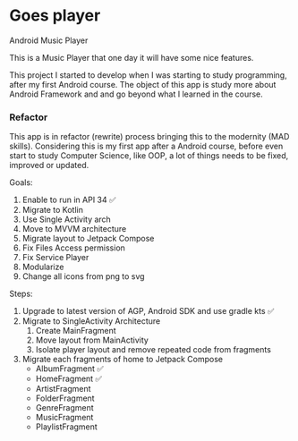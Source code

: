 # Goes player
Android Music Player

This is a Music Player that one day it will have some nice features.

This project I started to develop when I was starting to study programming, after my first Android course.
The object of this app is study more about Android Framework and and go beyond what I learned in the course.

### Refactor
This app is in refactor (rewrite) process bringing this to the modernity (MAD skills).
Considering this is my first app after a Android course, before even start to study Computer Science, like OOP, a lot of things needs to be fixed, improved or updated.

Goals:
1. Enable to run in API 34 ✅
2. Migrate to Kotlin
3. Use Single Activity arch
4. Move to MVVM architecture
5. Migrate layout to Jetpack Compose
6. Fix Files Access permission
7. Fix Service Player
8. Modularize
9. Change all icons from png to svg

Steps:
1. Upgrade to latest version of AGP, Android SDK and use gradle kts ✅
2. Migrate to SingleActivity Architecture
   1. Create MainFragment
   2. Move layout from MainActivity
   3. Isolate player layout and remove repeated code from fragments
3. Migrate each fragments of home to Jetpack Compose
    - AlbumFragment ✅
    - HomeFragment ✅
    - ArtistFragment
    - FolderFragment 
    - GenreFragment 
    - MusicFragment 
    - PlaylistFragment 